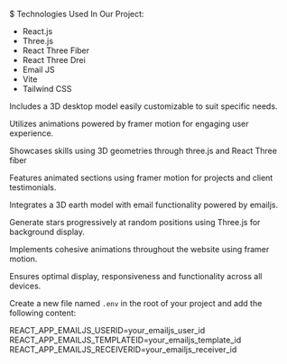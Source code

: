 $ Technologies Used In Our Project:
- React.js
- Three.js
- React Three Fiber
- React Three Drei
- Email JS
- Vite
- Tailwind CSS

Includes a 3D desktop model easily customizable to suit specific needs.

Utilizes animations powered by framer motion for engaging user experience.

Showcases skills using 3D geometries through three.js and React Three fiber

Features animated sections using framer motion for projects and client testimonials.

Integrates a 3D earth model with email functionality powered by emailjs.

Generate stars progressively at random positions using Three.js for background display.

Implements cohesive animations throughout the website using framer motion.

Ensures optimal display, responsiveness and functionality across all devices.



Create a new file named `.env` in the root of your project and add the following content:

REACT_APP_EMAILJS_USERID=your_emailjs_user_id
REACT_APP_EMAILJS_TEMPLATEID=your_emailjs_template_id
REACT_APP_EMAILJS_RECEIVERID=your_emailjs_receiver_id


